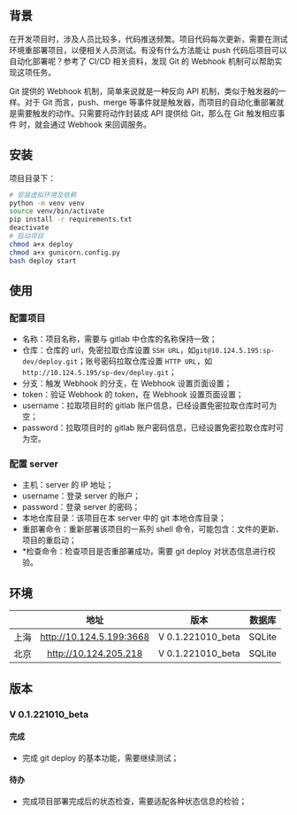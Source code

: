 ## 背景

在开发项目时，涉及人员比较多，代码推送频繁。项目代码每次更新，需要在测试环境重部署项目，以便相关人员测试。有没有什么方法能让 push 代码后项目可以自动化部署呢？参考了 CI/CD 相关资料，发现 Git 的 Webhook 机制可以帮助实现这项任务。

Git 提供的 Webhook 机制，简单来说就是一种反向 API 机制，类似于触发器的一样。对于 Git 而言，push、merge 等事件就是触发器，而项目的自动化重部署就是需要触发的动作。只需要将动作封装成 API 提供给 Git，那么在 Git 触发相应事件 时，就会通过 Webhook 来回调服务。

## 安装

项目目录下：

```bash
# 安装虚拟环境及依赖
python -m venv venv
source venv/bin/activate
pip install -r requirements.txt
deactivate
# 启动项目
chmod a+x deploy
chmod a+x gunicorn.config.py
bash deploy start
```

## 使用

### 配置项目

- 名称：项目名称，需要与 gitlab 中仓库的名称保持一致；
- 仓库：仓库的 url，免密拉取仓库设置 `SSH URL`，如`git@10.124.5.195:sp-dev/deploy.git`；账号密码拉取仓库设置 `HTTP URL`，如`http://10.124.5.195/sp-dev/deploy.git`；
- 分支：触发 Webhook 的分支，在 Webhook 设置页面设置；
- token：验证 Webhook 的 token，在 Webhook 设置页面设置；
- username：拉取项目时的 gitlab 账户信息，已经设置免密拉取仓库时可为空；
- password：拉取项目时的 gitlab 账户密码信息，已经设置免密拉取仓库时可为空。

### 配置 server

- 主机：server 的 IP 地址；
- username：登录 server 的账户；
- password：登录 server 的密码；
- 本地仓库目录：该项目在本 server 中的 git 本地仓库目录；
- 重部署命令：重新部署该项目的一系列 shell 命令，可能包含：文件的更新、项目的重启动；
- *检查命令：检查项目是否重部署成功，需要 git deploy 对状态信息进行校验。

## 环境

|      |           地址           |       版本        | 数据库 |
| :--: | :----------------------: | :---------------: | :----: |
| 上海 | http://10.124.5.199:3668 | V 0.1.221010_beta | SQLite |
| 北京 |  http://10.124.205.218   | V 0.1.221010_beta | SQLite |

## 版本

### V 0.1.221010_beta

#### 完成

- 完成 git deploy 的基本功能，需要继续测试；

#### 待办

- 完成项目部署完成后的状态检查，需要适配各种状态信息的检验；